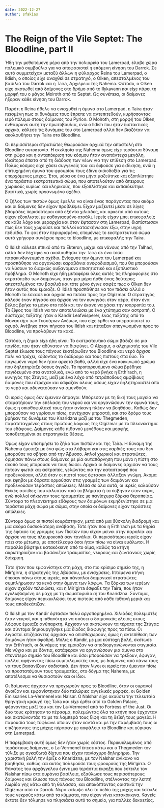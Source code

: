 ```yaml
---
date: 2022-12-27
author: sfakias
---
```

# The Reign of the Vile Septet: The Bloodline, part II

Ήδη την μεθεπόμενη μέρα από την πολιορκία του Lamerpad, έλαβε χώρα πολεμικό συμβούλιο για να αποφασιστεί η επόμενη κίνηση του Darrok. Σε αυτό συμμετείχαν μεταξύ άλλων η φύλαρχος Reina του Lamerpad, ο Ildish, ο οποίος είχε αναχθεί σε στρατηγό, ο Olken, απεσταλμένος του βασιλιά του Darrok και η Taira, Αρχιέρεια της Nahema. Ωστόσο, ο Olken είχε σκοτωθεί από δαίμονες στο δρόμο από το Ilykavann και είχε πάρει τη μορφή του ο μάγος Molroth από το Septet. Ως συνέπεια, οι δαίμονες ήξεραν κάθε κίνηση του Darrok.

Παρότι η Reina ήθελε να ενισχυθεί η άμυνα στο Lamerpad, η Taira ήταν πεισμένη πως οι δυνάμεις τους έπρεπε να αντεπιτεθούν, κυρήσσοντας ιερό πόλεμο στους δαίμονες του Pyrlon. Ο Molroth, στη μορφή του Olken, ενθάρρυνε αυτή την πρωτοβουλία, ενώ ο Ildish που ήταν διστακτικός αρχικά, κάλεσε τις δυνάμεις του στο Lamerpad αλλά δεν βιαζόταν να ακολουθήσει την Taira στο Bloodline.  

Οι περισσότεροι στρατιώτες θεωρούσαν αρχικά την αποστολή στο Bloodline αυτοκτονία. Η εκκλησία της Nahema όμως είχε τεράστια δύναμη στη χώρα και η ανταπόκριση του κόσμου ήταν αναπάντεχα μεγάλη, ιδιαίτερα έπειτα από τη διάδοση των νέων για την επίθεση στο Lamerpad. Πολύς κόσμος είχε χάσει συγγενείς του και διψούσε για εκδίκηση, ενώ η επιτυχημένη άμυνα του φρουρίου τους έδινε αισιοδοξία για τις επερχόμενες μάχες. Έτσι, μέσα σε ένα μήνα μαζεύτηκε και εξοπλίστηκε ένα τεράστιο εκστρατευτικό σώμα, που αποτελούταν από άπειρους χωρικούς κυρίως και κληρικούς, που εξοπλίστηκε και εκπαιδεύτηκε βιαστικά, χωρίς οργανωμένο σχέδιο.  

Ο ζήλος των πιστών όμως έμελλε να είναι ένας παράγοντας που ακόμα και οι δαίμονες δεν είχαν προβλέψει. Είχαν μαζευτεί μέσα σε λίγες βδομάδες περισσότεροι από εξήντα χιλιάδες, και αρκετοί από αυτούς είχαν εξοπλιστεί με καθαγιασμένο ατσάλι. Ιερείς είχαν μπει επικεφαλείς σε κάθε λόχο και μεραρχία και όταν έφτασαν στη Lamerpad, διαπίστωσαν πως δεν τους χωρούσε και πολλοί κατασκήνωσαν έξω, στην υγρή πεδιάδα. Το φαί ήταν περιορισμένο, επομένως το εκστρατευτικό σώμα αυτό γρήγορα συνέχισε προς το bloodline, με επικεφαλής την Taira.  

O Ildish κάλεσε ιππικό από το Ekteron, μέχρι και νάνους από την Talhad, αλλά δεν δέχτηκε να ακολουθήσει την Taira σε ένα τόσο παρακινδυνευμένο σχέδιο. Ενίσχυσε την άμυνα του Lamerpad και προσπάθησε να οργανώσει καραβάνια ανεφοδιασμού, που θα μπορούσαν να λύσουν το διαρκώς αυξανόμενο επισητιστικό και εξοπλιστικό πρόβλημα. Ο Molroth είχε ήδη μεταφέρει όλες αυτές τις πληροφορίες στο στρατόπεδο των δαιμόνων, όταν μια μέρα ήρθε ένας δεύτερος απεσταλμένος του βασιλιά και τότε μόνο έγινε σαφές πως ο Olken δεν ήταν αυτός που έμοιαζε. Ο Ildish προσπάθησε να τον πιάσει αλλά ο Molroth το έσκασε και άρχισε να πετάει προς την Olgizmar. Ο στρατηγός κάλεσε έναν πήγασο και άρχισε να τον κυνηγάει στον αέρα, όταν ένα βέλος βρήκε το μάγο στο πόδι και τον έκανε να χάσει την ισορροπία του. Το ξίφος του Ildish να τον αποτελειώσει με ένα χτύπημα σαν αστραπή. Ο εύστοχος τοξότης ήταν ο Kandir Leafwisperer, ένας τοξότης από το Μοναστήρι των Τεσσάρων Ανέμων, που είχε έρθει να υπερασπιστεί το οχυρό. Ανέβηκε στον πήγασο του Ildish και πέταξαν απεγνωσμένα προς το Bloodline, να προλάβουν το κακό.  

Ωστόσο, η ζημιά είχε ήδη γίνει: Το εκστρατευτικό σώμα βάδιζε σε μια παγίδα, που ήταν αδύνατον να διαφύγει. Ο Alzagur, ο αλχημιστής του Vile Septet έλιωσε τους πάγους έκατέρωθεν του Bloodline και νερό άρχισε πάλι να τρέχει, κόβοντας το διάδρομο και τους πιστούς στα δύο. To παγωμένο νερό δεν ήταν αρκετά βαθύ, αλλά είχε ένα κοκκινωπό χρώμα που δηλητηρίαζε όσους άγγιζε. Το προπορευόμενο σώμα βρέθηκε παγιδευμένο στα ανατολικά, ενώ από το νερό βγήκε η Erth'rach, η κυνηγός της Στύγας, μαζί με ένα λόχο από τετράποδους αμφίβιους δαίμονες που έτρεχαν και έσφαζαν όλους όσους είχαν δηλητηριαστεί από το νερό και αδυνατούσαν να αμυνθούν.

Οι ιερείς όμως δεν έμειναν άπραγοι: Μπόρεσαν με τη δική τους μαγεία να σταματήσουν την επέλαση του νερού και να οργανώσουν την αμυνά τους, όμως η οπισθοφυλακή τους ήταν ανίκανη πλέον να βοηθήσει.  Καθώς δεν μπορούσαν να γυρίσουν πίσω, συνέχισαν μπροστά, και στο δρόμο τους βρήκαν τις δυνάμεις του Knaridzna μαζί με του Thegmeden, παρατεταγμένες στους πρώτους λόφους της Olgizmar με το πλεονέκτημα του εδάφους. Δαίμονες κάθε πιθανού μεγέθους και μορφής, τοποθετημένοι σε στρατηγικές θέσεις.  

Όμως είχαν υποτιμήσει το ζήλο των πιστών και της Taira. Η δύναμη της Nahema έμοιαζε με ένα φώς στα λάβαρα και στις καρδιές τους που δεν μπορούσε να σβήσει από την Άβυσσο. Απλοί χωρικοί και στρατιώτες, όρμησαν πάνω στους δαίμονες με μία αυταπάρνηση που μόνο η πίστη στο σκοπό τους μπορούσε να τους δώσει. Αρχικά οι δαίμονες άρχισαν να τους πετούν φωτιά και αστραπές, γελώντας για την καταστροφή που προξενούσαν, αλλά όταν οι πιστοί τους έφτασαν άλλαξαν γνώμη. Ακόμα και έφηβοι με δόρατα ορμούσαν στις γραμμές των δαιμόνων και προξενούσαν τεράστιες απώλειες. Μέσα σε όλα αυτά, οι ιερείς καλούσαν θεϊκές ασπίδες που κάλυπταν από τα βλήματα ή τα έσβηναν στον αέρα, ενώ πολλοί σήκωναν τους τραυματίες με πανίσχυρα ξόρκια θεραπείας. Σύντομα το πλεονέκτημα εδάφους των δαιμόνων εκμηδενίστηκε σε μια τεράστια μάχη σώμα με σώμα, στην οποία οι δαίμονες είχαν τεράστιες απώλειες.  

Σύντομα όμως οι πιστοί κουράστηκαν, μετά από μια δύσκολη διαδρομή και μια ακόμα δυσκολότερη ανάβαση. Τότε ήταν που η Erth'rach με τα θηρία της έφτασε τις γραμμές των Πιστών που είχαν μείνει στην παραλία και άρχισε να τους πλευροκοπά σαν τανάλια. Οι περισσότεροι ιερείς είχαν πάει στο μέτωπο, με αποτέλεσμα όσοι ήταν πίσω να είναι ευάλωτοι. Η παραλία βάφτηκε κατακόκκινη από το αίμα, καθώς τα κτήνη ακρωτηρίαζαν και βασάνιζαν τραυματίες, νεκρούς και ζωντανούς χωρίς διάκριση.

Τότε ήταν που εμφανίστηκε στη μάχη, στο πιο κρίσιμο σημείο της, η Mir'girra, η στρατηγός της Αβύσσου, με ενισχύσεις. Ιπτάμενα κτήνη έπεσαν πάνω στους ιερείς, και πάνοπλοι δαιμονικοί στρατιώτες συμπλήρωσαν τα κενά στην άμυνα των λόφων. Τα ξόρκια των ιερέων είχαν σχεδόν τελειώσει, και η Mir'girra έσφαξε την Taira, που ήταν εγκλωβισμένη σε μάχη με τη σωματοφυλακή του Knaridzna. Σύντομα, δαίμονες είχαν περικυκλώσει τους πιστούς από κάθε πιθανή μεριά και τους αποδεκάτιζαν.

Ο Ildish με τον Kandir έφτασαν πολύ αργοπορημένα. Χιλιάδες πολεμιστές ήταν νεκροί, και η πιθανότητα να σπάσει ο δαιμονικός κλοιός στους λόφους έμοιαζε ανύπαρκτη. Άρχισαν να σκοτώνουν τα τέρατα της Στύγας και σύντομα δημιουργήθηκε μία δίοδος διαφυγής προς τα πίσω. Οι λιγοστοί επιζήσαντες άρχισαν να οπισθοχωρούν, όμως η αντεπίθεση των δαιμόνων ήταν σφοδρή. Μόλις ο Kandir, με μια εύστοχη βολή, σκότωσε την Erth'rach, οι δυνάμεις της έμοιαζαν να αποδιοργανώνονται στιγμιαία. Με νύχια και με δόντια, κατάφεραν να οργανώσουν μια άμυνα στο στενότερο σημείο του Bloodline και όσοι μπορούσαν να τρέξουν, έφυγαν, πολλοί αφήνοντας πίσω συμπολεμιστές τους, με δαίμονες από πάνω τους να τους βασανίζουν σαδιστικά. Δεν ήταν λίγοι οι ιερείς που έμειναν πίσω να προστατέψουν τους τραυματίες, στο δόγμα της Nahema, με αποτέλεσμα να θυσιαστούν και οι ίδιοι.

Οι δαίμονες άρχισαν να προχωρούν προς το Bloodline, όταν οι ουρανοί άνοιξαν και εμφανίστηκαν δύο πελώριες αγγελικές μορφές. oι Golden Emissaries La-Vermenel και  Nalsar. Ο Nalshar είχε ακούσει την τελευταία θρηνητική κραυγή της Taira και είχε έρθει από το Golden Palace, φέρνοντας μαζί του και τον La-Vermenel από το Fortress of the Just. Οι δυο τους κράτησαν το πέρασμα, πολεμώντας όλα τα κτήνη που έρχονταν και σκοτώνοντάς τα με τα λαμπερά τους ξίφη και τη θεϊκή τους μαγεία. Η παρουσία τους τύφλωνε όποιον ήταν κοντά και με την παρέμβασή τους οι επιζήσαντες της μάχης πέρασαν με ασφάλεια το Bloodline και γύρισαν στη Lamerpad.  

H παρέμβαση αυτή όμως δεν ήταν χωρίς κόστος. Περικυκλωμένος από τεράστιους δαίμονες, ο La-Vermenel έπεσε κάτω και ο Thegmeden τον τύλιξε με αγκαθωτά δίχτυα που είχαν πανίσχυρο δηληρήριο. Την χαριστική βολή την έριξε ο Knaridzna, με τον Nalshar ανίκανο να βοηθήσει, καθώς και αυτός πολεμούσε τους φρουρούς της Mir'girra. Ο θάνατος του αρχάγγελου έγινε μια τεράστια έκρηξη που έστειλε τον Nalshar πίσω στα ουράνια βασίλεια, εξαύλωσε τους περισσότερους δαίμονες και έλιωσε τους πάγους του Bloodline, στέλνοντας την λεπτή λωρίδα γης κάτω από τη θάλασσα, και αποκόπτοντας οριστικά την Olgizmar από το Darrok. Νερό κάλυψε όλο το πεδίο της μάχης και έστειλε τους νεκρούς κάτω από τα κύμματα, που είχαν γίνει κατακόκκινα. Κανείς έκτοτε δεν τόλμησε να πλησιάσει αυτό το σημείο, για πολλές δεκαετίες.

